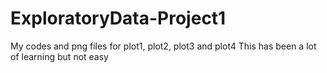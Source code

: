 # ExploratoryData-Project1
My codes and png files for plot1, plot2, plot3 and plot4
This has been a lot of learning but not easy
